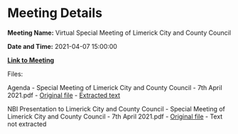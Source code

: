 # Meeting Details

**Meeting Name:** Virtual Special Meeting of Limerick City and County Council

**Date and Time:** 2021-04-07 15:00:00

**[Link to Meeting](https://www.limerick.ie/council/whats-on/special-meeting-limerick-city-and-county-council-41)**

Files: 

Agenda - Special Meeting of Limerick City and County Council - 7th April 2021.pdf - [Original file](https://www.limerick.ie/sites/default/files/media/documents/2021-03/00-agenda-special-meeting-07.04.2021.pdf) - [Extracted text](./Agenda%20-%C2%A0Special%20Meeting%20of%20Limerick%20City%20and%20County%20Council%20-%207th%20April%202021.md)

NBI Presentation to Limerick City and County Council - Special Meeting of Limerick City and County Council - 7th April 2021.pdf - [Original file](https://www.limerick.ie/sites/default/files/media/documents/2021-04/01-nbi-presentation-to-limerick-city-and-county-council-07.04.21-1.pdf) - Text not extracted

